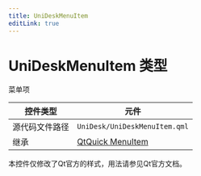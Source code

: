 ```yaml
---
title: UniDeskMenuItem
editLink: true
---
```

# UniDeskMenuItem 类型
菜单项

| 控件类型    | 元件                                                                              |
| ------- | ------------------------------------------------------------------------------- |
| 源代码文件路径 | `UniDesk/UniDeskMenuItem.qml`                                                   |
| 继承      | [QtQuick MenuItem](https://doc.qt.io/qt-6.8/qml-qtquick-controls-menuitem.html) |
本控件仅修改了Qt官方的样式，用法请参见Qt官方文档。